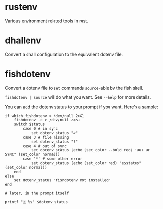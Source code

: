 # rustenv

Various environment related tools in rust.

# dhallenv

Convert a dhall configuration to the equivalent dotenv file.

# fishdotenv

Convert a dotenv file to `set` commands `source`-able by the fish shell.

`fishdotenv | source` will do what you want. See `--help` for more details.

You can add the dotenv status to your prompt if you want. Here's a sample:

```fish
if which fishdotenv > /dev/null 2>&1
    fishdotenv -c > /dev/null 2>&1
    switch $status
        case 0 # in sync
            set dotenv_status "✔️"
        case 3 # file missing
            set dotenv_status "?"
        case 4 # out of sync
            set dotenv_status (echo (set_color --bold red) "OUT OF SYNC" (set_color normal))
        case '*' # some other error
            set dotenv_status (echo (set_color red) "e$status" (set_color normal))
    end
else
    set dotenv_status "fishdotenv not installed"
end

# later, in the prompt itself

printf "🇪 %s" $dotenv_status
```